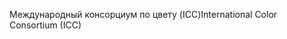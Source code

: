<span data-ttu-id="7a752-101">Международный консорциум по цвету (ICC)</span><span class="sxs-lookup"><span data-stu-id="7a752-101">International Color Consortium (ICC)</span></span>